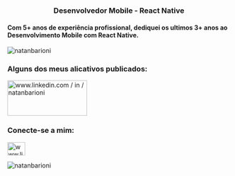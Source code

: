 <h3 align = "center"> Desenvolvedor Mobile - React Native </h3>

<h4> Com 5+ anos de experiência profissional, dediquei os ultimos 3+ anos ao Desenvolvimento Mobile com React Native. </h4>

<p align = "left"> <img src = "https://komarev.com/ghpvc/?username=natanbarioni&label=Profile%20views&color=0e75b6&style=flat" alt = "natanbarioni" /> </p>

<h3 align = "left"> Alguns dos meus alicativos publicados: </h3>
<p align = "left">
<a href="https://play.google.com/store/apps/dev?id=8725791894264757981" target="blank"> <img align = "center "src ="https://play.google.com/intl/en_us/badges/static/images/badges/en_badge_web_generic.png"alt =" www.linkedin.com / in / natanbarioni "height ="80 "width ="180"/> </a>
</p>

<h3 align = "left"> Conecte-se a mim: </h3>
<p align = "left">
<a href="https://www.linkedin.com/in/natanbarioni/" target="blank"> <img align = "center "src ="https://raw.githubusercontent.com/rahuldkjain/github-profile-readme-generator/master/src/images/icons/Social/linked-in-alt.svg"alt =" www.linkedin.com / in / natanbarioni "height =" 30 "width =" 40 "/> </a>
</p>

<p> <img align = "left" src = "https://github-readme-stats.vercel.app/api/top-langs?username=natanbarioni&show_icons=true&locale=pt-br&layout=compact" alt = "natanbarioni" /> </p>
